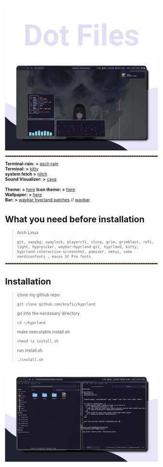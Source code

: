 ![dotfiles](https://github.com/knyfic/kyprland/blob/main/assets/dot.png?raw=true)
<br />
![rice05](https://github.com/knyfic/kyprland/blob/main/assets/desktop1.png?raw=true)

<!-- Horizontal Lines -->
<hr style="border-top: 3px dotted #998143">

**Terminal-rain:** **>** [ascii-rain](https://github.com/nkleemann/ascii-rain) <br />
**Terminal:** **>** [kitty](https://github.com/kovidgoyal/kitty) <br />
**system fetch** **>** [nitch](https://github.com/ssleert/nitch) <br />
**Sound Visualizer:** **>** [cava](https://github.com/karlstav/cava) <br />  
**Theme:** **>** [here](https://github.com/rose-pine/gtk)
**Icon theme:** **>** [here](https://github.com/TaylanTatli/Sevi) <br />
**Wallpaper:** **>** [here](https://github.com/knyfic/kyprland/blob/main/wallpaper/hatask.jpeg) <br />
**Bar:** **>** [waybar hyprland patches](https://aur.archlinux.org/packages/waybar-hyprland) // [waybar](https://github.com/Alexays/Waybar) <br />
# What you need before installation <br />
>Arch Linux
>```
>git, swaybg, swaylock, playerctl, slurp, grim, grimblast, rofi, light, hyprpicker, waybar-hyprland-git, hyprland, kitty, hyprland-interactive-screenshot, pamixer, nmtui, some nerdiconfonts , macos SF Pro fonts
<hr style="border-top: 3px dotted #998143">

# Installation <br />

>clone my github repo <br />
>```
>git clone github.com/knyfic/kyprland
>```
>
>go into the necessary directory <br />
>```
>cd ~/kyprland
>```
>make executable install.sh <br />
>```
>chmod +x install.sh
>```
>run install.sh <br />
>```
>./install.sh
>```
 <br />
 
![dekstop2](https://github.com/knyfic/kyprland/blob/main/assets/desktop2.png)
 <br />
